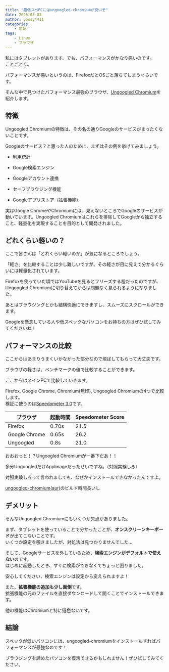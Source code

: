 ```yaml
---
title: "超低スペPCにはungoogled-chromiumが良いぞ"
date: 2025-05-03
author: yossy4411
categories:
    - 雑記
tags:
    - Linux
    - ブラウザ
---
```


私にはタブレットがあります。でも、パフォーマンスがかなり悪いのです。  
ことごとく。

パフォーマンスが悪いというのは、FirefoxだとOSごと落ちてしまうぐらいです。

そんな中で見つけたパフォーマンス最強のブラウザ、[Ungoogled Chromium](https://github.com/ungoogled-software/ungoogled-chromium)を紹介します。

<!--more-->

## 特徴

Ungoogled Chromiumの特徴は、その名の通りGoogleのサービスがまったくないことです。

Googleのサービス？と思った人のために、まずはその例を挙げてみましょう。

- 利用統計

- Google検索エンジン

- Googleアカウント連携

- セーフブラウジング機能

- Googleアプリストア（拡張機能）

実はGoogle ChromeやChromiumには、見えないところでGoogleのサービスが動いています。Ungoogled Chromiumはこれらを排除してGoogleから独立すること、軽量化を実現することを目的として開発されました。

## どれくらい軽いの？

ここで皆さんは「どれくらい軽いのか」が気になるところでしょう。

「軽さ」を比較することは少し難しいですが、その軽さが目に見えて分かるぐらいには軽量化されています。

Firefoxを使っていた頃ではYouTubeを見るとフリーズする程だったのですが、Ungoogled Chromiumに切り替えてからは問題なく見られるようになりました。

あとはブラウジングとかも結構快適にできますし、スムーズにスクロールができます。

Googleを懸念している人や低スペックなパソコンをお持ちの方はぜひ試してみてくださいね！

## パフォーマンスの比較

ここからはあまりうまくいかなかった部分なので飛ばしてもらって大丈夫です。

ブラウザの軽さは、ベンチマークの値で比較することができます。

ここからはメインPCで比較していきます。

Firefox, Google Chrome, Chromium(無印), Ungoogled Chromiumの4つで比較します。  
検証に使うのは[Speedometer 3.0](https://browserbench.org/Speedometer3.0/)です。

| **ブラウザ** | 起動時間 | Speedometer Score |
| --- | --- | --- |
| Firefox | 0.70s | 21.5 |
| Google Chrome | 0.65s | 26.2 |
| Ungoogled | 0.8s | 21.0 |

おおおっと！？Ungoogled Chromiumが一番下だあ！！

多分UngoogledだけAppImageだったせいですね。（対照実験しろ）

対照実験しろって言われましても、なぜかインストールできなかったんですよ。

[ungoogled-chromium(aur)](https://aur.archlinux.org/packages/ungoogled-chromium)のビルド時間長いし

## デメリット

そんなUngoogled Chromiumにもいくつか欠点がありました。

まず、タブレットを使っていることで分かったことが、**オンスクリーンキーボード**が出てこないことです。  
いくつか設定を覗きましたが、対処法は見つかりませんでした...

そして、Googleサービスを外しているため、**検索エンジンがデフォルトで使えない**のです。  
はじめに起動したとき、すぐに検索ができなくてちょっと困りました。

安心してください、検索エンジンは設定から変えられますよ！

また、**拡張機能の追加も少し面倒**です。  
拡張機能の元のファイルを直接ダウンロードして開くことでインストールできます。

他の機能はChromiumと特に遜色ないです。

## 結論

スペックが低いパソコンには、ungoogled-chromiumをインストールすればパフォーマンスが最強なのです！

ブラウジングを諦めたパソコンを復活できるかもしれません！ぜひ試してみてください。
